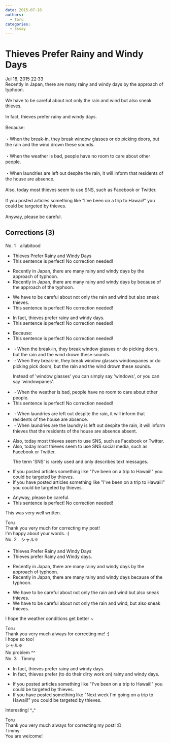```yaml
---
date: 2015-07-18
authors:
  - toru
categories:
  - Essay
---
```


<h1 id="subject_show">Thieves Prefer Rainy and Windy Days</h1>
<div class="date">Jul 18, 2015 22:33</div>
<div id="post"><div id="body_show_ori">
Recently in Japan, there are many rainy and windy days by the approach of typhoon.<br/><br/>We have to be careful about not only the rain and wind but also sneak thieves.<br/><br/>In fact, thieves prefer rainy and windy days.<br/><br/>Because:<br/><br/>・When the break-in, they break window glasses or do picking doors, but the rain and the wind  drown these sounds.<br/><br/>・When the weather is bad, people have no room to care about other people.<br/><br/>・When laundries are left out despite the rain, it will inform that residents of the house are absence.<br/><br/>Also, today most thieves seem to use SNS, such as Facebook or Twitter.<br/><br/>If you posted articles something like "I've been on a trip to Hawaii!" you could be targeted by thieves.<br/><br/>Anyway, please be careful.
</div></div>

<!-- more -->


## Corrections (3)
<div id="block"><div class="first_name"> No. 1　<span class="just_name">allabitood</span></div><div id="block2">
<ul class="correction_field">
<li class="incorrect">Thieves Prefer Rainy and Windy Days</li>
<li class="corrected perfect">This sentence is perfect! No correction needed!</li>
</ul>
<ul class="correction_field">
<li class="incorrect">Recently in Japan, there are many rainy and windy days by the approach of typhoon.</li>
<li class="corrected correct">
Recently in Japan, there are many rainy and windy days <span class="sline">by</span> <span class="f_red">because of </span>the approach of <span class="f_red">the </span>typhoon.
</li>
</ul>
<ul class="correction_field">
<li class="incorrect">We have to be careful about not only the rain and wind but also sneak thieves.</li>
<li class="corrected perfect">This sentence is perfect! No correction needed!</li>
</ul>
<ul class="correction_field">
<li class="incorrect">In fact, thieves prefer rainy and windy days.</li>
<li class="corrected perfect">This sentence is perfect! No correction needed!</li>
</ul>
<ul class="correction_field">
<li class="incorrect">Because:</li>
<li class="corrected perfect">This sentence is perfect! No correction needed!</li>
</ul>
<ul class="correction_field">
<li class="incorrect">・When the break-in, they break window glasses or do picking doors, but the rain and the wind  drown these sounds.</li>
<li class="corrected correct">
・When the<span class="f_red">y</span> break-in, they break <span class="sline">window glasses</span> <span class="f_red">windowpanes </span>or <span class="sline">do picking</span> <span class="f_red">pick </span>doors, but the rain and the wind drown these sounds.
<p class="correction_comment">Instead of 'window glasses' you can simply say 'windows', or you can say 'windowpanes'.</p>
</li>
</ul>
<ul class="correction_field">
<li class="incorrect">・When the weather is bad, people have no room to care about other people.</li>
<li class="corrected perfect">This sentence is perfect! No correction needed!</li>
</ul>
<ul class="correction_field">
<li class="incorrect">・When laundries are left out despite the rain, it will inform that residents of the house are absence.</li>
<li class="corrected correct">
・When <span class="sline">laundries are</span> <span class="f_red">the laundry is</span> left out despite the rain, it will inform <span class="f_red">thieves</span> that <span class="f_red">the </span>residents of the house are <span class="sline">absence</span> <span class="f_red">absent</span>.
</li>
</ul>
<ul class="correction_field">
<li class="incorrect">Also, today most thieves seem to use SNS, such as Facebook or Twitter.</li>
<li class="corrected correct">
Also, today most thieves seem to use <span class="sline">SNS</span> <span class="f_red">social media</span>, such as Facebook or Twitter.
<p class="correction_comment">The term 'SNS' is rarely used and only describes text messages.</p>
</li>
</ul>
<ul class="correction_field">
<li class="incorrect">If you posted articles something like "I've been on a trip to Hawaii!" you could be targeted by thieves.</li>
<li class="corrected correct">
If you <span class="f_red">have </span>posted articles <span class="sline">something</span> like "I've been on a trip to Hawaii!" you could be targeted by thieves.
</li>
</ul>
<ul class="correction_field">
<li class="incorrect">Anyway, please be careful.</li>
<li class="corrected perfect">This sentence is perfect! No correction needed!</li>
</ul>
<p class="comment_small">
 This was very well written.
</p>

</div><div class="name"><span class="just_name">Toru</span><br>
Thank you very much for correcting my post!<br/>I'm happy about your words. :)
</div>
</div>
<div id="block"><div class="first_name"> No. 2　<span class="just_name">シャル❇️</span></div><div id="block2">
<ul class="correction_field">
<li class="incorrect">Thieves Prefer Rainy and Windy Days</li>
<li class="corrected correct">
Thieves prefer Rainy and Windy days.
</li>
</ul>
<ul class="correction_field">
<li class="incorrect">Recently in Japan, there are many rainy and windy days by the approach of typhoon.</li>
<li class="corrected correct">
Recently in Japan, there are many rainy and windy days because of the typhoon.
</li>
</ul>
<ul class="correction_field">
<li class="incorrect">We have to be careful about not only the rain and wind but also sneak thieves.</li>
<li class="corrected correct">
We have to be careful about not only the rain and wind, but also sneak thieves.
</li>
</ul>
<p class="comment_small">
 I hope the weather conditions get better  ~
</p>

</div><div class="name"><span class="just_name">Toru</span><br>
Thank you very much always for correcting me! :)<br/>I hope so too! 
</div>
<div class="name"><span class="just_name">シャル❇️</span><br>
No problem ^^
</div>
</div>
<div id="block"><div class="first_name"> No. 3　<span class="just_name">Timmy</span></div><div id="block2">
<ul class="correction_field">
<li class="incorrect">In fact, thieves prefer rainy and windy days.</li>
<li class="corrected correct">
In fact, thieves prefer (<span class="f_blue">to do their dirty work on</span>) rainy and windy days.
</li>
</ul>
<ul class="correction_field">
<li class="incorrect">If you posted articles something like "I've been on a trip to Hawaii!" you could be targeted by thieves.</li>
<li class="corrected correct">
If you have posted something like "<span class="f_blue">Next week I'm going</span> on a trip to Hawaii!" you could be targeted by thieves.
</li>
</ul>
<p class="comment_small">
 Interesting! ^_^
</p>

</div><div class="name"><span class="just_name">Toru</span><br>
Thank you very much always for correcting my post! :D
</div>
<div class="name"><span class="just_name">Timmy</span><br>
You are welcome!
</div>
</div>
